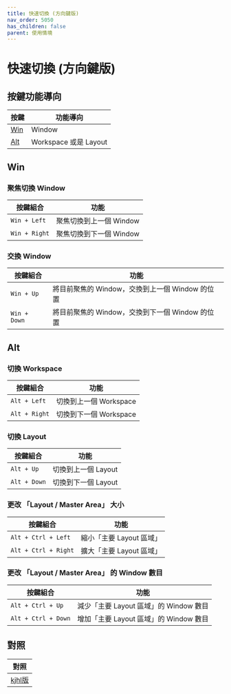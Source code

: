 ```yaml
---
title: 快速切換 (方向鍵版)
nav_order: 5050
has_children: false
parent: 使用情境
---
```



# 快速切換 (方向鍵版)


## 按鍵功能導向

| 按鍵 | 功能導向 |
| --- | --- |
| [Win](#win) | Window |
| [Alt](#alt) | Workspace 或是 Layout |


## Win

### 聚焦切換 Window

| 按鍵組合 | 功能 |
| --- | --- |
| `Win + Left` | 聚焦切換到上一個 Window |
| `Win + Right` | 聚焦切換到下一個 Window |

### 交換 Window

| 按鍵組合 | 功能 |
| --- | --- |
| `Win + Up` | 將目前聚焦的 Window，交換到上一個 Window 的位置 |
| `Win + Down` | 將目前聚焦的 Window，交換到下一個 Window 的位置 |


## Alt

### 切換 Workspace

| 按鍵組合 | 功能 |
| --- | --- |
| `Alt + Left` | 切換到上一個 Workspace |
| `Alt + Right` | 切換到下一個 Workspace |

### 切換 Layout

| 按鍵組合 | 功能 |
| --- | --- |
| `Alt + Up` | 切換到上一個 Layout |
| `Alt + Down` | 切換到下一個 Layout |

### 更改 「Layout / Master Area」 大小

| 按鍵組合 | 功能 |
| --- | --- |
| `Alt + Ctrl + Left` | 縮小「主要 Layout 區域」 |
| `Alt + Ctrl + Right` | 擴大「主要 Layout 區域」 |

### 更改 「Layout / Master Area」 的 Window 數目

| 按鍵組合 | 功能 |
| --- | --- |
| `Alt + Ctrl + Up` | 減少「主要 Layout 區域」的 Window 數目 |
| `Alt + Ctrl + Down` | 增加「主要 Layout 區域」的 Window 數目 |


## 對照

| 對照 |
| --- |
| [kjhl版](quick-switch-by-kjhl-key) |

